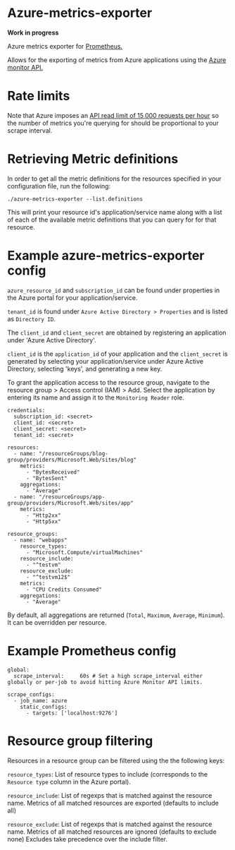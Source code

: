 # Azure-metrics-exporter

**Work in progress**

Azure metrics exporter for [Prometheus.](https://prometheus.io)

Allows for the exporting of metrics from Azure applications using the [Azure monitor API.](https://docs.microsoft.com/en-us/azure/monitoring-and-diagnostics/monitoring-rest-api-walkthrough)

# Rate limits

Note that Azure imposes an [API read limit of 15,000 requests per hour](https://docs.microsoft.com/en-us/azure/azure-resource-manager/resource-manager-request-limits) so the number of metrics you're querying for should be proportional to your scrape interval.

# Retrieving Metric definitions

In order to get all the metric definitions for the resources specified in your configuration file, run the following:

`./azure-metrics-exporter --list.definitions`

This will print your resource id's application/service name along with a list of each of the available metric definitions that you can query for for that resource.

# Example azure-metrics-exporter config

`azure_resource_id` and `subscription_id` can be found under properties in the Azure portal for your application/service.

`tenant_id` is found under `Azure Active Directory > Properties` and is listed as `Directory ID`.

The `client_id` and `client_secret` are obtained by registering an application under 'Azure Active Directory'.

`client_id` is the `application_id` of your application and the `client_secret` is generated by selecting your application/service under Azure Active Directory, selecting 'keys', and generating a new key.

To grant the application access to the resource group, navigate to the resource group > Access control (IAM) > Add.
Select the application by entering its name and assign it to the `Monitoring Reader` role.

```
credentials:
  subscription_id: <secret>
  client_id: <secret>
  client_secret: <secret>
  tenant_id: <secret>

resources:
  - name: "/resourceGroups/blog-group/providers/Microsoft.Web/sites/blog"
    metrics:
      - "BytesReceived"
      - "BytesSent"
    aggregations:
      - "Average"
  - name: "/resourceGroups/app-group/providers/Microsoft.Web/sites/app"
    metrics:
      - "Http2xx"
      - "Http5xx"

resource_groups:
  - name: "webapps"
    resource_types:
      - "Microsoft.Compute/virtualMachines"
    resource_include:
      - "^testvm"
    resource_exclude:
      - "^testvm12$"
    metrics:
      - "CPU Credits Consumed"
    aggregations:
      - "Average"
```

By default, all aggregations are returned (`Total`, `Maximum`, `Average`, `Minimum`). It can be overridden per resource.

# Example Prometheus config

```
global:
  scrape_interval:     60s # Set a high scrape_interval either globally or per-job to avoid hitting Azure Monitor API limits.

scrape_configs:
  - job_name: azure
    static_configs:
      - targets: ['localhost:9276']
```

# Resource group filtering

Resources in a resource group can be filtered using the the following keys:

`resource_types`:
List of resource types to include (corresponds to the `Resource type` column in the Azure portal).

`resource_include`:
List of regexps that is matched against the resource name.
Metrics of all matched resources are exported (defaults to include all)

`resource_exclude`:
List of regexps that is matched against the resource name.
Metrics of all matched resources are ignored (defaults to exclude none)
Excludes take precedence over the include filter.
